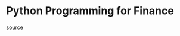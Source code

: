 # Python Programming for Finance

[source](https://www.youtube.com/playlist?list=PLQVvvaa0QuDcOdF96TBtRtuQksErCEBYZ)
